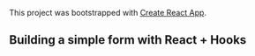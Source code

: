 This project was bootstrapped with [Create React App](https://github.com/facebook/create-react-app).

## Building a simple form with React + Hooks